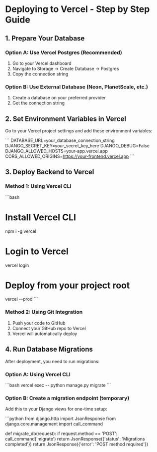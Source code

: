 # Deploying to Vercel - Step by Step Guide

## 1. Prepare Your Database

### Option A: Use Vercel Postgres (Recommended)
1. Go to your Vercel dashboard
2. Navigate to Storage → Create Database → Postgres
3. Copy the connection string

### Option B: Use External Database (Neon, PlanetScale, etc.)
1. Create a database on your preferred provider
2. Get the connection string

## 2. Set Environment Variables in Vercel

Go to your Vercel project settings and add these environment variables:

\`\`\`
DATABASE_URL=your_database_connection_string
DJANGO_SECRET_KEY=your_secret_key_here
DJANGO_DEBUG=False
DJANGO_ALLOWED_HOSTS=your-app.vercel.app
CORS_ALLOWED_ORIGINS=https://your-frontend.vercel.app
\`\`\`

## 3. Deploy Backend to Vercel

### Method 1: Using Vercel CLI
\`\`\`bash
# Install Vercel CLI
npm i -g vercel

# Login to Vercel
vercel login

# Deploy from your project root
vercel --prod
\`\`\`

### Method 2: Using Git Integration
1. Push your code to GitHub
2. Connect your GitHub repo to Vercel
3. Vercel will automatically deploy

## 4. Run Database Migrations

After deployment, you need to run migrations:

### Option A: Using Vercel CLI
\`\`\`bash
vercel exec -- python manage.py migrate
\`\`\`

### Option B: Create a migration endpoint (temporary)
Add this to your Django views for one-time setup:

\`\`\`python
from django.http import JsonResponse
from django.core.management import call_command

def migrate_db(request):
    if request.method == 'POST':
        call_command('migrate')
        return JsonResponse({'status': 'Migrations completed'})
    return JsonResponse({'error': 'POST method required'})
